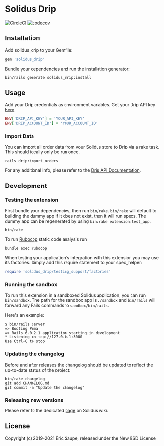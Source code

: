 # Solidus Drip

[![CircleCI](https://circleci.com/gh/solidusio-contrib/solidus_drip.svg?style=shield)](https://circleci.com/gh/solidusio-contrib/solidus_drip)
[![codecov](https://codecov.io/gh/solidusio-contrib/solidus_drip/branch/master/graph/badge.svg)](https://codecov.io/gh/solidusio-contrib/solidus_drip)

<!-- Explain what your extension does. -->

## Installation

Add solidus_drip to your Gemfile:

```ruby
gem 'solidus_drip'
```

Bundle your dependencies and run the installation generator:

```shell
bin/rails generate solidus_drip:install
```

## Usage

Add your Drip credentials as environment variables. Get your Drip API key [here](https://www.getdrip.com/user/edit).

```ruby
ENV['DRIP_API_KEY'] = 'YOUR_API_KEY'
ENV['DRIP_ACCOUNT_ID'] = 'YOUR_ACCOUNT_ID'
```

### Import Data

You can import all order data from your Solidus store to Drip via a rake task.
This should ideally only be run once.

```shell
rails drip:import_orders
```

For any additional info, please refer to the [Drip API Documentation](https://developer.drip.com/).

## Development

### Testing the extension

First bundle your dependencies, then run `bin/rake`. `bin/rake` will default to building the dummy
app if it does not exist, then it will run specs. The dummy app can be regenerated by using
`bin/rake extension:test_app`.

```shell
bin/rake
```

To run [Rubocop](https://github.com/bbatsov/rubocop) static code analysis run

```shell
bundle exec rubocop
```

When testing your application's integration with this extension you may use its factories.
Simply add this require statement to your spec_helper:

```ruby
require 'solidus_drip/testing_support/factories'
```

### Running the sandbox

To run this extension in a sandboxed Solidus application, you can run `bin/sandbox`. The path for
the sandbox app is `./sandbox` and `bin/rails` will forward any Rails commands to
`sandbox/bin/rails`.

Here's an example:

```
$ bin/rails server
=> Booting Puma
=> Rails 6.0.2.1 application starting in development
* Listening on tcp://127.0.0.1:3000
Use Ctrl-C to stop
```

### Updating the changelog

Before and after releases the changelog should be updated to reflect the up-to-date status of
the project:

```shell
bin/rake changelog
git add CHANGELOG.md
git commit -m "Update the changelog"
```

### Releasing new versions

Please refer to the dedicated [page](https://github.com/solidusio/solidus/wiki/How-to-release-extensions) on Solidus wiki.

## License

Copyright (c) 2019-2021 Eric Saupe, released under the New BSD License



